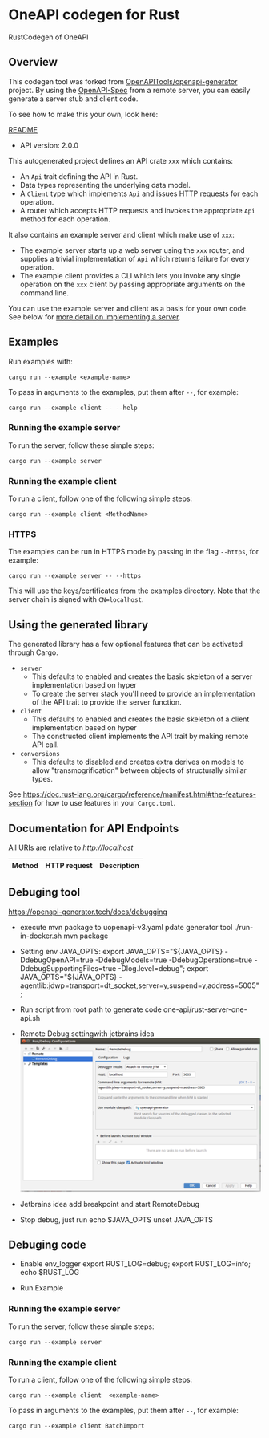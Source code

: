 # OneAPI codegen for Rust

RustCodegen of OneAPI

## Overview

This codegen tool was forked from [OpenAPITools/openapi-generator](https://github.com/OpenAPITools/openapi-generator) project.
By using the [OpenAPI-Spec](https://github.com/OAI/OpenAPI-Specification) from a remote server,
you can easily generate a server stub and client code.

To see how to make this your own, look here:

[README]((https://openapi-generator.tech))

- API version: 2.0.0


This autogenerated project defines an API crate `xxx` which contains:
* An `Api` trait defining the API in Rust.
* Data types representing the underlying data model.
* A `Client` type which implements `Api` and issues HTTP requests for each operation.
* A router which accepts HTTP requests and invokes the appropriate `Api` method for each operation.

It also contains an example server and client which make use of `xxx`:

* The example server starts up a web server using the `xxx`
    router, and supplies a trivial implementation of `Api` which returns failure
    for every operation.
* The example client provides a CLI which lets you invoke
    any single operation on the `xxx` client by passing appropriate
    arguments on the command line.

You can use the example server and client as a basis for your own code.
See below for [more detail on implementing a server](#writing-a-server).

## Examples

Run examples with:

```
cargo run --example <example-name>
```

To pass in arguments to the examples, put them after `--`, for example:

```
cargo run --example client -- --help
```

### Running the example server
To run the server, follow these simple steps:

```
cargo run --example server
```

### Running the example client
To run a client, follow one of the following simple steps:

```
cargo run --example client <MethodName>
```

### HTTPS
The examples can be run in HTTPS mode by passing in the flag `--https`, for example:

```
cargo run --example server -- --https
```

This will use the keys/certificates from the examples directory. Note that the
server chain is signed with `CN=localhost`.

## Using the generated library

The generated library has a few optional features that can be activated through Cargo.

* `server`
    * This defaults to enabled and creates the basic skeleton of a server implementation based on hyper
    * To create the server stack you'll need to provide an implementation of the API trait to provide the server function.
* `client`
    * This defaults to enabled and creates the basic skeleton of a client implementation based on hyper
    * The constructed client implements the API trait by making remote API call.
* `conversions`
    * This defaults to disabled and creates extra derives on models to allow "transmogrification" between objects of structurally similar types.

See https://doc.rust-lang.org/cargo/reference/manifest.html#the-features-section for how to use features in your `Cargo.toml`.

## Documentation for API Endpoints

All URIs are relative to *http://localhost*

Method | HTTP request | Description
------------- | ------------- | -------------

## Debuging tool

https://openapi-generator.tech/docs/debugging

- execute mvn package to uopenapi-v3.yaml
pdate generator tool
./run-in-docker.sh mvn package

- Setting env JAVA_OPTS: 
export JAVA_OPTS="${JAVA_OPTS} -DdebugOpenAPI=true -DdebugModels=true -DdebugOperations=true -DdebugSupportingFiles=true -Dlog.level=debug";
export JAVA_OPTS="${JAVA_OPTS} -agentlib:jdwp=transport=dt_socket,server=y,suspend=y,address=5005";

- Run script from root path to generate code
one-api/rust-server-one-api.sh

- Remote Debug setting﻿with jetbrains idea
![Alternate text](docs/pics/remote_debug.png)

- Jetbrains idea add breakpoint and start RemoteDebug

- Stop debug, just run
    echo  $JAVA_OPTS
    unset JAVA_OPTS

## Debuging code
- Enable env_logger
export RUST_LOG=debug;
export RUST_LOG=info;
echo  $RUST_LOG

- Run Example
### Running the example server
To run the server, follow these simple steps:
```
cargo run --example server
```

### Running the example client
To run a client, follow one of the following simple steps:
```
cargo run --example client  <example-name>
```

To pass in arguments to the examples, put them after `--`, for example:
```
cargo run --example client BatchImport
```



